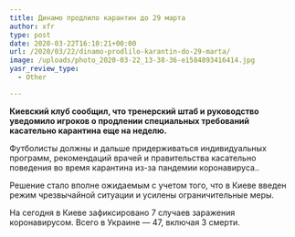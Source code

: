```yaml
---
title: Динамо продлило карантин до 29 марта
author: xfr
type: post
date: 2020-03-22T16:10:21+00:00
url: /2020/03/22/dinamo-prodlilo-karantin-do-29-marta/
image: /uploads/photo_2020-03-22_13-38-36-e1584893416414.jpg
yasr_review_type:
  - Other

---
```

**Киевский клуб сообщил, что тренерский штаб и руководство уведомило игроков о продлении специальных требований касательно карантина еще на неделю.**

Футболисты должны и дальше придерживаться индивидуальных программ, рекомендаций врачей и правительства касательно поведения во время карантина из-за пандемии коронавируса..

Решение стало вполне ожидаемым с учетом того, что в Киеве введен режим чрезвычайной ситуации и усилены ограничительные меры.

На сегодня в Киеве зафиксировано 7 случаев заражения коронавирусом. Всего в Украине &#8212; 47, включая 3 смерти.